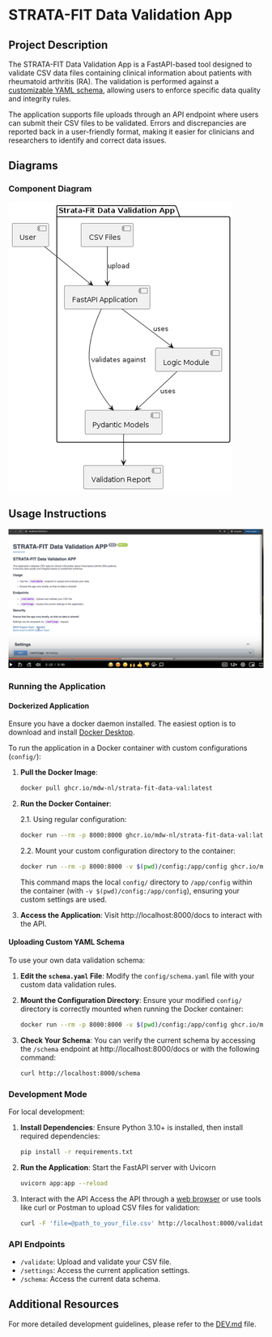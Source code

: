 # STRATA-FIT Data Validation App

## Project Description
The STRATA-FIT Data Validation App is a FastAPI-based tool designed to validate CSV data files containing clinical information about patients with rheumatoid arthritis (RA). The validation is performed against a [customizable YAML schema](/config/schema.yaml), allowing users to enforce specific data quality and integrity rules.

The application supports file uploads through an API endpoint where users can submit their CSV files to be validated. Errors and discrepancies are reported back in a user-friendly format, making it easier for clinicians and researchers to identify and correct data issues.

## Diagrams
### Component Diagram
![app](docs/app.png)

## Usage Instructions

[![Watch the usage guide video](docs/loom-video-thumbnail.png)](https://www.loom.com/share/df44944e2711460a921164e201261044)

### Running the Application

#### Dockerized Application

Ensure you have a docker daemon installed. The easiest option is to download and install [Docker Desktop](https://www.docker.com/products/docker-desktop/).

To run the application in a Docker container with custom configurations (`config/`):

1. **Pull the Docker Image**:
   ```bash
   docker pull ghcr.io/mdw-nl/strata-fit-data-val:latest
   ```

2. **Run the Docker Container**: 
    
    2.1. Using regular configuration:
    ```bash
    docker run --rm -p 8000:8000 ghcr.io/mdw-nl/strata-fit-data-val:latest
    ```

    2.2. Mount your custom configuration directory to the container:
    ```bash
    docker run --rm -p 8000:8000 -v $(pwd)/config:/app/config ghcr.io/mdw-nl/strata-fit-data-val:latest
    ```
    This command maps the local `config/` directory to `/app/config` within the container (with `-v $(pwd)/config:/app/config`), ensuring your custom settings are used.

3. **Access the Application**: Visit http://localhost:8000/docs to interact with the API.

#### Uploading Custom YAML Schema

To use your own data validation schema:

1. **Edit the `schema.yaml` File**: Modify the `config/schema.yaml` file with your custom data validation rules.

2. **Mount the Configuration Directory**: Ensure your modified `config/` directory is correctly mounted when running the Docker container:
    ```bash
    docker run --rm -p 8000:8000 -v $(pwd)/config:/app/config ghcr.io/mdw-nl/strata-fit-data-val:latest
    ```

3. **Check Your Schema**: You can verify the current schema by accessing the `/schema` endpoint at http://localhost:8000/docs or with the following command:
    ```bash
    curl http://localhost:8000/schema
    ```

### Development Mode
For local development:

1. **Install Dependencies**: Ensure Python 3.10+ is installed, then install required dependencies:
    ```bash
    pip install -r requirements.txt
    ```

2. **Run the Application**: Start the FastAPI server with Uvicorn
    ```bash
    uvicorn app:app --reload
    ```

3. Interact with the API
    Access the API through a [web browser](http://localhost:8000) or use tools like curl or Postman to upload CSV files for validation:

    ```bash
    curl -F 'file=@path_to_your_file.csv' http://localhost:8000/validate
    ```

### API Endpoints

* `/validate`: Upload and validate your CSV file.
* `/settings`: Access the current application settings.
* `/schema`: Access the current data schema.

## Additional Resources
For more detailed development guidelines, please refer to the [DEV.md](DEV.md) file.